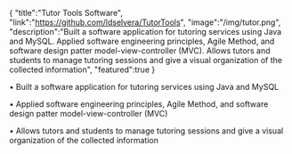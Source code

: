 {
    "title":"Tutor Tools Software",
    "link":"https://github.com/ldselvera/TutorTools",
    "image":"/img/tutor.png",
    "description":"Built a software application for tutoring services using Java and MySQL. Applied software engineering principles, Agile Method, and software design patter model-view-controller (MVC). Allows tutors and students to manage tutoring sessions and give a visual organization of the collected information",
    "featured":true
}


•	Built a software application for tutoring services using Java and MySQL

•	Applied software engineering principles, Agile Method, and software design patter model-view-controller (MVC)

•	Allows tutors and students to manage tutoring sessions and give a visual organization of the collected information

